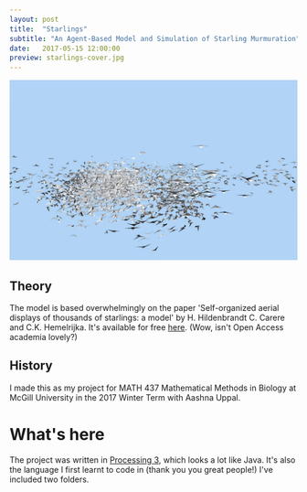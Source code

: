 ```yaml
---
layout: post
title:  "Starlings"
subtitle: "An Agent-Based Model and Simulation of Starling Murmuration"
date:   2017-05-15 12:00:00
preview: starlings-cover.jpg
---
```


[![Video of Starling simulation](starlings.jpg)](https://vimeo.com/212193982)

## Theory
The model is based overwhelmingly on the paper 'Self-organized aerial displays of thousands of starlings: a model' by H. Hildenbrandt C. Carere and C.K. Hemelrijka. It's available for free [here](https://academic.oup.com/beheco/article/21/6/1349/333856). (Wow, isn't Open Access academia lovely?)

## History
I made this as my project for MATH 437 Mathematical Methods in Biology at McGill University in the 2017 Winter Term with Aashna Uppal.

# What's here
The project was written in [Processing 3](https://processing.org/), which looks a lot like Java. It's also the language I first learnt to code in (thank you you great people!) I've included two folders.